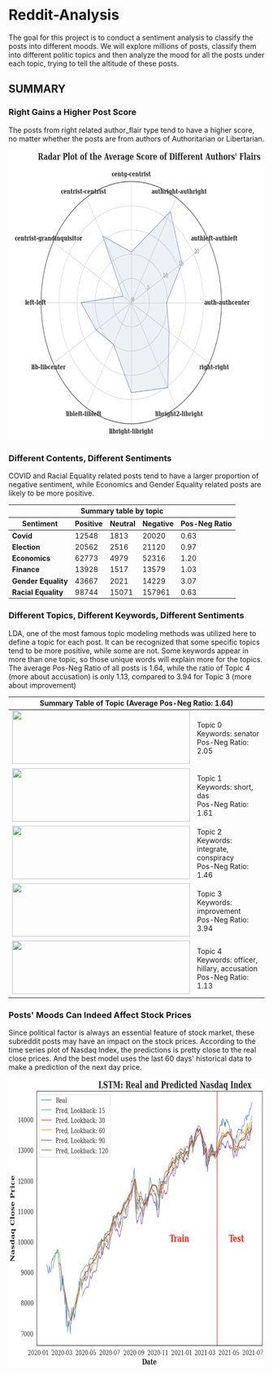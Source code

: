 # Reddit-Analysis
The goal for this project is to conduct a sentiment analysis to classify the posts into different moods. We will explore millions of posts, classify them into different politic topics and then analyze the mood for all the posts under each topic, trying to tell the altitude of these posts.

## SUMMARY
### Right Gains a Higher Post Score

The posts from right related author_flair type tend to have a higher score, no matter whether the posts are from authors of Authoritarian or Libertarian.

<img src="img/fig1.png" style="width: 700px; height: 570px;" />

### Different Contents, Different Sentiments</strong>

COVID and Racial Equality related posts tend to have a larger proportion of negative sentiment, while Economics and Gender Equality related posts are likely to be more positive.

<table>
	<thead>
		<tr>
			<th colspan="5">Summary table by topic</th>
		</tr>
		<tr>
			<th>Sentiment</th>
			<th>Positive</th>
			<th>Neutral</th>
			<th>Negative</th>
			<th>Pos-Neg Ratio</th>
		</tr>
	</thead>
	<tbody>
		<tr>
			<td><strong>Covid</strong></td>
			<td>12548</td>
			<td>1813</td>
			<td>20020</td>
			<td>0.63</td>
		</tr>
		<tr>
			<td><strong>Election</strong></td>
			<td>20562</td>
			<td>2516</td>
			<td>21120</td>
			<td>0.97</td>
		</tr>
		<tr>
			<td><strong>Economics</strong></td>
			<td>62773</td>
			<td>4979</td>
			<td>52316</td>
			<td>1.20</td>
		</tr>
		<tr>
			<td><strong>Finance</strong></td>
			<td>13928</td>
			<td>1517</td>
			<td>13579</td>
			<td>1.03</td>
		</tr>
		<tr>
			<td><strong>Gender Equality</strong></td>
			<td>43667</td>
			<td>2021</td>
			<td>14229</td>
			<td>3.07</td>
		</tr>
		<tr>
			<td><strong>Racial Equality</strong></td>
			<td>98744</td>
			<td>15071</td>
			<td>157961</td>
			<td>0.63</td>
		</tr>
	</tbody>
</table>

### Different Topics, Different Keywords, Different Sentiments

LDA, one of the most famous topic modeling methods was utilized here to define a topic for each post. It can be recognized that some specific topics tend to be more positive, while some are not. Some keywords appear in more than one topic, so those unique words will explain more for the topics. The average Pos-Neg Ratio of all posts is 1.64, while the ratio of Topic 4 (more about accusation) is only 1.13, compared to 3.94 for Topic 3 (more about improvement)

	
	
	
	
	
<table>
	<thead>
		<th colspan="2">Summary Table of Topic (Average Pos-Neg Ratio: 1.64)</th>
	</thead>
	<tbody>
		<tr>
			<td><img src="img/wordcloud/fig1.png" style="width: 350px; height: 105px;" /></td>
			<td>Topic 0 <br>
				Keywords: senator <br>
				Pos-Neg Ratio: 2.05</td>
		</tr>
		<tr>
			<td><img src="img/wordcloud/fig2.png" style="width: 350px; height: 105px;" /></td>
			<td>Topic 1 <br>
				Keywords: short, das <br>
				Pos-Neg Ratio: 1.61</td>
		</tr>
		<tr>
			<td><img src="img/wordcloud/fig3.png" style="width: 350px; height: 105px;" /></td>
			<td>Topic 2 <br>
				Keywords: integrate, conspiracy <br>
				Pos-Neg Ratio: 1.46</td>
		</tr>
		<tr>
			<td><img src="img/wordcloud/fig4.png" style="width: 350px; height: 105px;" /></td>
			<td>Topic 3 <br>
				Keywords: improvement <br>
				Pos-Neg Ratio: 3.94</td>
		</tr>
		<tr>
			<td><img src="img/wordcloud/fig5.png" style="width: 350px; height: 105px;" /></td>
			<td>Topic 4 <br>
				Keywords: officer, hillary, accusation <br>
				Pos-Neg Ratio: 1.13</td>
		</tr>
	</tbody>
</table>

### Posts' Moods Can Indeed Affect Stock Prices

Since political factor is always an essential feature of stock market, these subreddit posts may have an impact on the stock prices. According to the time series plot of Nasdaq Index, the predictions is pretty close to the real close prices. And the best model uses the last 60 days' historical data to make a prediction of the next day price.

<img src="img/fig2.png" style="width: 650px; height: 568px;" />

